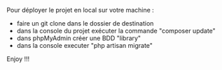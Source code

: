 Pour déployer le projet en local sur votre machine :
- faire un git clone dans le dossier de destination
- dans la console du projet exécuter la commande "composer update"
- dans phpMyAdmin créer une BDD "library"
- dans la console executer "php artisan migrate"

Enjoy !!!